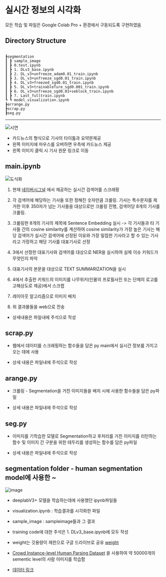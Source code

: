 # 실시간 정보의 시각화 

모든 학습 및 파일은 Google Colab Pro + 환경에서 구동되도록 구현하였음

## Directory Structure
```

┣segmentation
┃ ┣ sample_image
┃ ┣ 0.test.ipynb
┃ ┣ 1. DLv3_base.ipynb
┃ ┣ 2. DL_v3+unfreeze_adam0.01_train.ipynb
┃ ┣ 3. DL_v3+unfreeze_sgd0.01_train.ipynb
┃ ┣ 4. DL_v3+freezed_sgd0.01_train.ipynb
┃ ┣ 5. DL_v3+trainableTure_sgd0.001_train.ipynb
┃ ┣ 6. DL_v3+unfreeze_sgd0.01+seblock_train.ipynb
┃ ┣ 7. Last_fulltrain.ipynb
┗ ┗ model_visualization.ipynb
┣arrange.py
┣scrap.py
┣seg.py
```
---

![시연](https://user-images.githubusercontent.com/102151612/186908419-2406ee04-3d4b-4944-9324-09ff0323daea.png)


- 카드뉴스의 형식으로 기사의 타이틀과 요약문제공
- 왼쪽 이미지에 마우스를 오버하면 우측에 카드뉴스 제공
- 왼쪽 이미지 클릭 시 기사 원문 링크로 이동

## main.ipynb



![도식화](https://user-images.githubusercontent.com/102151612/186887076-ec0e6c2e-e211-4c57-9603-30408e2275f9.png)


1. 현재 [네이버시그널](https://www.signal.bz/) 에서 제공하는 실시간 검색어를 스크래핑

2. 각 검색어에 해당하는 기사들 또한 정해진 숫자만큼 크롤링. 기사는 특수문자를 제거한 이후 350자가 넘는 기사들을 대상으로만 크롤링 진행, 검색어당 8개의 기사를 크롤링.

3. 크롤링한 8개의 기사의 제목에 Sentence Embedding 실시 -> 각 기사들과 타 기사들 간의 cosine similarity를 계산하여 cosine similarity가 가장 높은 기사는 해당 검색어가 실시간 검색어에 선정된 이유와 가장 밀접한 기사라고 할 수 있는 기사라고 가정하고 해당 기사를 대표기사로 선정

4. 3에서 선정한 대표기사와 검색어를 대상으로 NER을 실시하여 실제 이슈 키워드가 무엇인지 파악

5. 대표기사의 본문을 대상으로 TEXT SUMMARIZATION을 실시

6. 4에서 추출한 키워드의 이미지를 나무위키(인물의 프로필사진 또는 단체의 로고를 고해상도로 제공)에서 스크랩

6. 레이아웃 알고리즘으로 이미지 배치

7. 위 결과물들을 web으로 전송

* 상세내용은 파일내에 주석으로 작성


## scrap.py

- 웹에서 데이터를 스크래핑하는 함수들을 담은 py main에서 실시간 정보를 가지고 오는 데에 사용

- 상세 내용은 파일내에 주석으로 작성

## arange.py

- 크롤링 - Segmentation을 거친 이미지들을 배치 시에 사용한 함수들을 담은 py파일

- 상세 내용은 파일내에 주석으로 작성

## seg.py

- 이미지를 기학습한 모델로 Segmentation하고 후처리를 거친 이미지를 리턴하는 함수 및 
  이미지 간 구분을 위한 테두리를 생성하는 함수를 담은 py파일

- 상세 내용은 파일내에 주석으로 작성

## segmentation folder - human segmentation model에 사용한 ~

![image](https://user-images.githubusercontent.com/102151612/186291825-5ae6f6d2-db7a-4b5b-b0f5-e3d3ce73e58c.png)

- deeplabV3+ 모델을 학습하는데에 사용했던 ipynb파일들

- visualization.ipynb : 학습결과를 시각화한 파일

- sample_image : sampleimage들과 그 결과

- training code에 대한 주석은 1. DLv3_base.ipynb에 모두 작성

- weight는 깃용량이 제한으로 구글 드라이브로 공유 [weight](https://drive.google.com/file/d/1ZfHykt-hw3qDvk8GV2qfeGooNc6fu2qx/view?usp=sharing)

- [Crowd Instance-level Human Parsing Dataset](https://arxiv.org/abs/1811.12596) 을 사용하여 약 50000개의 sementic level의 사람 이미지를 학습함
- [데이터 링크](https://drive.google.com/uc?id=1B9A9UCJYMwTL4oBEo4RZfbMZMaZhKJaz)
